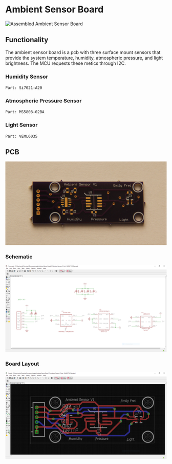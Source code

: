 # Ambient Sensor Board

![Assembled Ambient Sensor Board](https://github.com/Electronic-Emily/WeatherMonitoringSensors/blob/main/docs/Sensor_Board/MountedSensorBoard_V1.JPG)

## Functionality
The ambient sensor board is a pcb with three surface mount sensors that provide the system temperature, humidity, atmospheric pressure, and light brightness. 
The MCU requests these metics through I2C. 
### Humidity Sensor
	Part: Si7021-A20
### Atmospheric Pressure Sensor
	Part: MS5803-02BA
### Light Sensor
	Part: VEML6035
## PCB
![Unpopulated Ambient Sensor Board](https://github.com/Electronic-Emily/WeatherMonitoringSensors/blob/main/docs/Sensor_Board/SensorBoard_PCB_top.jpg)
### Schematic
![Ambient Sensor Board Schematic](https://github.com/Electronic-Emily/WeatherMonitoringSensors/blob/main/docs/Sensor_Board/SensorBoard_V1_SCH.PNG)
### Board Layout
![Ambient Sensor Board Layout](https://github.com/Electronic-Emily/WeatherMonitoringSensors/blob/main/docs/Sensor_Board/SensorBoard_V1_PCB.PNG)

